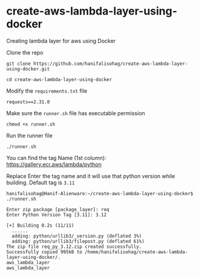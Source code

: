# create-aws-lambda-layer-using-docker
Creating lambda layer for aws using Docker

Clone the repo
```
git clone https://github.com/hanifalisohag/create-aws-lambda-layer-using-docker.git

cd create-aws-lambda-layer-using-docker

```

Modify the `requirements.txt` file
```
requests==2.31.0
```

Make sure the `runner.sh` file has executable permission
```
chmod +x runner.sh
```

Run the runner file
```
./runner.sh
```

You can find the tag Name (1st column): https://gallery.ecr.aws/lambda/python

Replace Enter the tag name and it will use that python version while building. Default tag is `3.11`

```
hanifalisohag@Hanif-Alienware:~/create-aws-lambda-layer-using-docker$ ./runner.sh

Enter zip package [package_layer]: req
Enter Python Version Tag [3.11]: 3.12

[+] Building 0.2s (11/11)
  ......
  adding: python/urllib3/_version.py (deflated 3%)
  adding: python/urllib3/filepost.py (deflated 61%)
The zip file req_py_3.12.zip created successfully.
Successfully copied 995kB to /home/hanifalisohag/create-aws-lambda-layer-using-docker/.
aws_lambda_layer
aws_lambda_layer
```